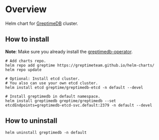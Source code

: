 # Overview

Helm chart for [GreptimeDB](https://github.com/GreptimeTeam/greptimedb) cluster.

## How to install

**Note**: Make sure you already install the [greptimedb-operator](../greptimedb-operator/README.md).

```console
# Add charts repo.
helm repo add greptime https://greptimeteam.github.io/helm-charts/
helm repo update

# Optional: Install etcd cluster.
# You also can use your own etcd cluster.
helm install etcd greptime/greptimedb-etcd -n default --devel

# Install greptimedb in default namespace.
helm install greptimedb greptime/greptimedb --set etcdEndpoints=greptimedb-etcd-svc.default:2379 -n default --devel
```

## How to uninstall

```console
helm uninstall greptimedb -n default
```

